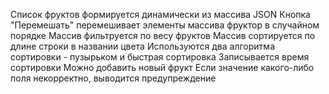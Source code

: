 Список фруктов формируется динамически из массива JSON
Кнопка "Перемешать" перемешивает элементы массива фруктор в случайном порядке
Массив фильтруется по весу фруктов
Массив сортируется по длине строки в названии цвета
Используются два алгоритма сортировки - пузырьком и быстрая сортировка
Записывается время сортировки
Можно добавить новый фрукт
Если значение какого-либо поля некорректно, выводится предупреждение